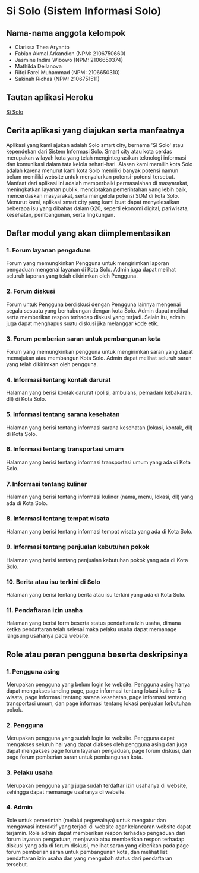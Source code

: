 # Si Solo (Sistem Informasi Solo)

## Nama-nama anggota kelompok
- Clarissa Thea Aryanto
- Fabian Akmal Arkandion (NPM: 2106750660)
- Jasmine Indira Wibowo (NPM: 2106650374)
- Mathilda Dellanova
- Rifqi Farel Muhammad (NPM: 2106650310)
- Sakinah Richas (NPM: 2106751511)

## Tautan aplikasi Heroku
   [Si Solo](https://sisolo.herokuapp.com/)

## Cerita aplikasi yang diajukan serta manfaatnya
Aplikasi yang kami ajukan adalah Solo smart city, bernama 'Si Solo' atau kependekan dari Sistem Informasi Solo. Smart city atau kota cerdas merupakan wilayah kota yang telah mengintegrasikan teknologi informasi dan komunikasi dalam tata kelola sehari-hari. Alasan kami memilih kota Solo adalah karena menurut kami kota Solo memiliki banyak potensi namun belum memiliki website untuk menyalurkan potensi-potensi tersebut. Manfaat dari aplikasi ini adalah memperbaiki permasalahan di masyarakat, meningkatkan layanan publik, menciptakan pemerintahan yang lebih baik, mencerdaskan masyarakat, serta mengelola potensi SDM di kota Solo. Menurut kami, aplikasi smart city yang kami buat dapat menyelesaikan beberapa isu yang dibahas dalam G20, seperti ekonomi digital, pariwisata, kesehatan, pembangunan, serta lingkungan.

## Daftar modul yang akan diimplementasikan
### 1. Forum layanan pengaduan
Forum yang memungkinkan Pengguna untuk mengirimkan laporan pengaduan mengenai layanan di Kota Solo. Admin juga dapat melihat seluruh laporan yang telah dikirimkan oleh Pengguna.
### 2. Forum diskusi
Forum untuk Pengguna berdiskusi dengan Pengguna lainnya mengenai segala sesuatu yang berhubungan dengan kota Solo. Admin dapat melihat serta memberikan respon terhadap diskusi yang terjadi. Selain itu, admin juga dapat menghapus suatu diskusi jika melanggar kode etik.
### 3. Forum pemberian saran untuk pembangunan kota
Forum yang memungkinkan pengguna untuk mengirimkan saran yang dapat memajukan atau membangun Kota Solo. Admin dapat melihat seluruh saran yang telah dikirimkan oleh pengguna.
### 4. Informasi tentang kontak darurat
Halaman yang berisi kontak darurat (polisi, ambulans, pemadam kebakaran, dll) di Kota Solo.
### 5. Informasi tentang sarana kesehatan
Halaman yang berisi tentang informasi sarana kesehatan (lokasi, kontak, dll) di Kota Solo.
### 6. Informasi tentang transportasi umum
Halaman yang berisi tentang informasi transportasi umum yang ada di Kota Solo.
### 7. Informasi tentang kuliner
Halaman yang berisi tentang informasi kuliner (nama, menu, lokasi, dll) yang ada di Kota Solo.
### 8. Informasi tentang tempat wisata
Halaman yang berisi tentang informasi tempat wisata yang ada di Kota Solo.
### 9. Informasi tentang penjualan kebutuhan pokok
Halaman yang berisi tentang penjualan kebutuhan pokok yang ada di Kota Solo.
### 10. Berita atau isu terkini di Solo
Halaman yang berisi tentang berita atau isu terkini yang ada di Kota Solo.
### 11. Pendaftaran izin usaha
Halaman yang berisi form beserta status pendaftara izin usaha, dimana ketika pendaftaran telah selesai maka pelaku usaha dapat memanage langsung usahanya pada website.

## Role atau peran pengguna beserta deskripsinya
### 1. Pengguna asing
Merupakan pengguna yang belum login ke website. Pengguna asing hanya dapat mengakses landing page, page informasi tentang lokasi kuliner & wisata, page informasi tentang sarana kesehatan, page informasi tentang transportasi umum, dan page informasi tentang lokasi penjualan kebutuhan pokok.
### 2. Pengguna
Merupakan pengguna yang sudah login ke website. Pengguna dapat mengakses seluruh hal yang dapat diakses oleh pengguna asing dan juga dapat mengakses page forum layanan pengaduan, page forum diskusi, dan page forum pemberian saran untuk pembangunan kota.
### 3. Pelaku usaha
Merupakan pengguna yang juga sudah terdaftar izin usahanya di website, sehingga dapat memanage usahanya di website. 
### 4. Admin
Role untuk pemerintah (melalui pegawainya) untuk mengatur dan mengawasi interaktif yang terjadi di website agar kelancaran website dapat terjamin. Role admin dapat memberikan respon terhadap pengaduan dari forum layanan pengaduan, menjawab atau memberikan respon terhadap diskusi yang ada di forum diskusi, melihat saran yang diberikan pada page forum pemberian saran untuk pembangunan kota, dan melihat list pendaftaran izin usaha dan yang mengubah status dari pendaftaran tersebut.
